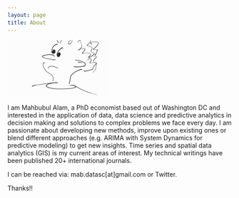 ```yaml
---
layout: page
title: About
---
```


![image](/photos/propic2.jpg)

I am Mahbubul Alam, a PhD economist based out of Washington DC and interested in the application of data, data science and predictive analytics in decision making and solutions to complex problems we face every day. I am passionate about developing new methods, improve upon existing ones or blend different approaches (e.g. ARIMA with System Dynamics for predictive modeling) to get new insights. Time series and spatial data analytics (GIS) is my current areas of interest. My technical writings have been published 20+ international journals.

I can be reached via: mab.datasc[at]gmail.com or Twitter.

Thanks!!
